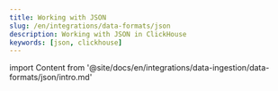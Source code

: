 ```yaml
---
title: Working with JSON
slug: /en/integrations/data-formats/json
description: Working with JSON in ClickHouse
keywords: [json, clickhouse]
---
```


import Content from '@site/docs/en/integrations/data-ingestion/data-formats/json/intro.md'
